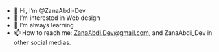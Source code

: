- 👋 Hi, I’m @ZanaAbdi-Dev
- 👀 I’m interested in Web design
- 🌱 I’m always learning
- 📫 How to reach me: ZanaAbdi.Dev@gmail.com, and ZanaAbdi_Dev in other social medias.

<!---
ZanaAbdi-Dev/ZanaAbdi-Dev is a ✨ special ✨ repository because its `README.md` (this file) appears on your GitHub profile.
You can click the Preview link to take a look at your changes.
--->
